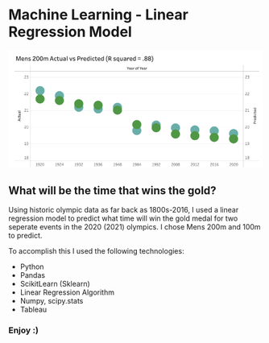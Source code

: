 # Machine Learning - Linear Regression Model

![enter image description here](200m_viz_snapshot.png)

## What will be the time that wins the gold?
Using historic olympic data as far back as 1800s-2016, I used a linear regression model to predict what time will win the gold medal for two seperate events in the 2020 (2021) olympics.  I chose Mens 200m and 100m to predict.

To accomplish this I used the following technologies:
 - Python
 - Pandas 
 - ScikitLearn (Sklearn)
 - Linear Regression Algorithm 
 - Numpy, scipy.stats 
 - Tableau 

### Enjoy :)
